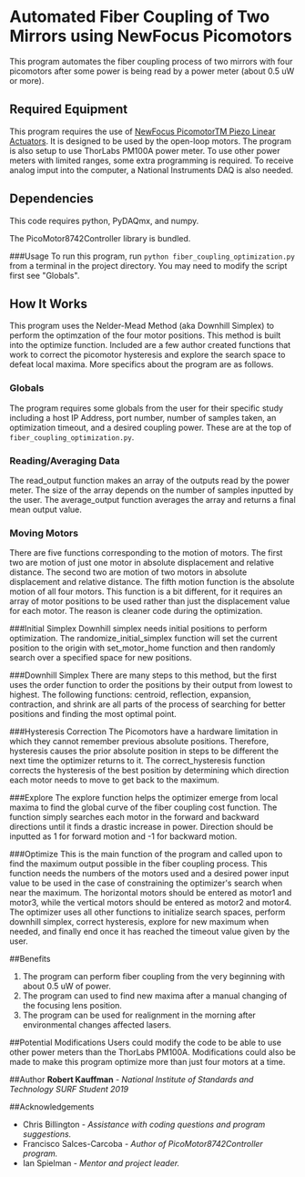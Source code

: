 # Automated Fiber Coupling of Two Mirrors using NewFocus Picomotors
This program automates the fiber coupling process of two mirrors with four picomotors after some power is being read by a power meter (about 0.5 uW or more).

## Required Equipment
This program requires the use of [NewFocus PicomotorTM Piezo Linear Actuators](https://www.newport.com/f/picomotor-piezo-linear-actuators). It is designed to be used by the open-loop motors. The program is also setup to use ThorLabs PM100A power meter.  To use other power meters with limited ranges, some extra programming is required. To receive analog imput into the computer, a National Instruments DAQ is also needed.

## Dependencies
This code requires python, PyDAQmx, and numpy.

The PicoMotor8742Controller library is bundled.

###Usage
To run this program, run `python fiber_coupling_optimization.py` from a terminal in the project directory. You may need to modify the script first see "Globals".

## How It Works
This program uses the Nelder-Mead Method (aka Downhill Simplex) to perform the optimzation of the four motor positions. This method is built into the optimize function. Included are a few author created functions that work to correct the picomotor hysteresis and explore the search space to defeat local maxima. More specifics about the program are as follows.

### Globals
The program requires some globals from the user for their specific study including a host IP Address, port number, number of samples taken, an optimization timeout, and a desired coupling power. These are at the top of `fiber_coupling_optimization.py`.

### Reading/Averaging Data
The read_output function makes an array of the outputs read by the power meter. The size of the array depends on the number of samples inputted by the user. The average_output function averages the array and returns a final mean output value.

### Moving Motors
There are five functions corresponding to the motion of motors. The first two are motion of just one motor in absolute displacement and relative distance. The second two are motion of two motors in absolute displacement and relative distance. The fifth motion function is the absolute motion of all four motors. This function is a bit different, for it requires an array of motor positions to be used rather than just the displacement value for each motor. The reason is cleaner code during the optimization.

###Initial Simplex
Downhill simplex needs initial positions to perform optimization. The randomize_initial_simplex function will set the current position to the origin with set_motor_home function and then randomly search over a specified space for new positions.

###Downhill Simplex
There are many steps to this method, but the first uses the order function to order the positions by their output from lowest to highest. The following functions: centroid, reflection, expansion, contraction, and shrink are all parts of the process of searching for better positions and finding the most optimal point.

###Hysteresis Correction
The Picomotors have a hardware limitation in which they cannot remember previous absolute positions. Therefore, hysteresis causes the prior absolute position in steps to be different the next time the optimizer returns to it. The correct_hysteresis function corrects the hysteresis of the best position by determining which direction each motor needs to move to get back to the maximum.

###Explore
The explore function helps the optimizer emerge from local maxima to find the global curve of the fiber coupling cost function. The function simply searches each motor in the forward and backward directions until it finds a drastic increase in power. Direction should be inputted as 1 for forward motion and -1 for backward motion.

###Optimize
This is the main function of the program and called upon to find the maximum output possible in the fiber coupling process. This function needs the numbers of the motors used and a desired power input value to be used in the case of constraining the optimizer's search when near the maximum. The horizontal motors should be entered as motor1 and motor3, while the vertical motors should be entered as motor2 and motor4. The optimizer uses all other functions to initialize search spaces, perform downhill simplex, correct hysteresis, explore for new maximum when needed, and finally end once it has reached the timeout value given by the user.

##Benefits
1. The program can perform fiber coupling from the very beginning with about 0.5 uW of power.
2. The program can used to find new maxima after a manual changing of the focusing lens position.
3. The program can be used for realignment in the morning after environmental changes affected lasers.

##Potential Modifications
Users could modify the code to be able to use other power meters than the ThorLabs PM100A. Modifications could also be made to make this program optimize more than just four motors at a time.

##Author
**Robert Kauffman** - *National Institute of Standards and Technology SURF Student 2019*

##Acknowledgements
* Chris Billington - *Assistance with coding questions and program suggestions.*
* Francisco Salces-Carcoba - *Author of PicoMotor8742Controller program.*
* Ian Spielman - *Mentor and project leader.*